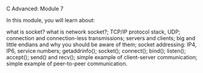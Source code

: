 C Advanced: Module 7

In this module, you will learn about:

what is socket? what is network socket?;
TCP/IP protocol stack, UDP;
connection and connection-less transmissions;
servers and clients;
big and little endians and why you should be aware of them;
socket addressing: IP4, IP6, service numbers;
getaddrinfo();
socket();
connect();
bind();
listen();
accept();
send() and recv();
simple example of client-server communication;
simple example of peer-to-peer communication.